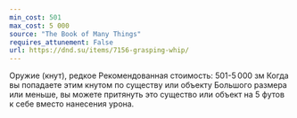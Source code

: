 ```yaml
---
min_cost: 501
max_cost: 5 000
source: "The Book of Many Things"
requires_attunement: False
url: https://dnd.su/items/7156-grasping-whip/
---
```


Оружие (кнут), редкое
Рекомендованная стоимость: 501-5 000 зм
Когда вы попадаете этим кнутом по существу или объекту Большого размера или меньше, вы можете притянуть это существо или объект на 5 футов к себе вместо нанесения урона.